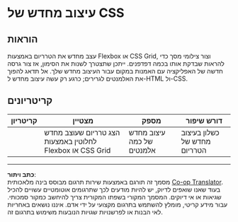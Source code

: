 <!--
CO_OP_TRANSLATOR_METADATA:
{
  "original_hash": "9d4d75af51aaccfe9af778f792c62919",
  "translation_date": "2025-08-27T20:11:53+00:00",
  "source_file": "3-terrarium/2-intro-to-css/assignment.md",
  "language_code": "he"
}
-->
# עיצוב מחדש של CSS

## הוראות

עצב מחדש את הטרריום באמצעות Flexbox או CSS Grid, וצור צילומי מסך כדי להראות שבדקת אותו בכמה דפדפנים. ייתכן שתצטרך לשנות את הסימון, אז צור גרסה חדשה של האפליקציה עם האמנות במקום עבור העיצוב מחדש שלך. אל תדאג להפוך את האלמנטים לגרירים; כרגע רק עשה עיצוב מחדש ל-HTML ול-CSS.

## קריטריונים

| קריטריון | מצטיין                                                         | מספק                      | דורש שיפור                    |
| -------- | -------------------------------------------------------------- | ------------------------- | ----------------------------- |
|          | הצג טרריום שעוצב מחדש לחלוטין באמצעות Flexbox או CSS Grid       | עיצוב מחדש של כמה אלמנטים | כשלון בעיצוב מחדש של הטרריום |

---

**כתב ויתור**:  
מסמך זה תורגם באמצעות שירות תרגום מבוסס בינה מלאכותית [Co-op Translator](https://github.com/Azure/co-op-translator). בעוד שאנו שואפים לדיוק, יש להיות מודעים לכך שתרגומים אוטומטיים עשויים להכיל שגיאות או אי דיוקים. המסמך המקורי בשפתו המקורית צריך להיחשב כמקור סמכותי. עבור מידע קריטי, מומלץ להשתמש בתרגום מקצועי על ידי אדם. איננו נושאים באחריות לאי הבנות או לפרשנויות שגויות הנובעות משימוש בתרגום זה.